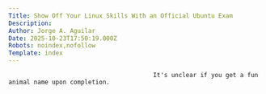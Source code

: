 ```yaml
---
Title: Show Off Your Linux Skills With an Official Ubuntu Exam
Description: 
Author: Jorge A. Aguilar
Date: 2025-10-23T17:50:19.000Z
Robots: noindex,nofollow
Template: index
---
```


                                            It's unclear if you get a fun animal name upon completion.
                                        